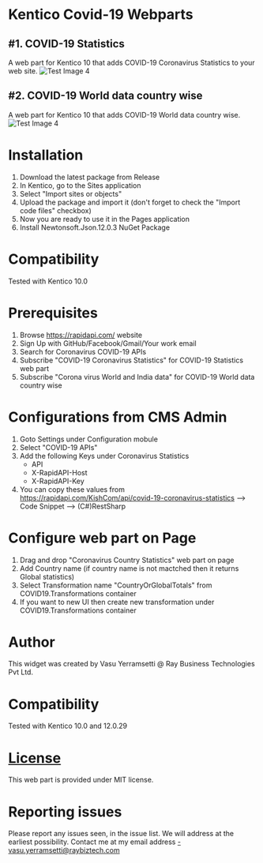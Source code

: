 # Kentico  Covid-19 Webparts
## #1. COVID-19 Statistics
A web part for Kentico 10 that adds COVID-19 Coronavirus Statistics to your web site.
![Test Image 4](https://github.com/vasu-rbt/K10Covid19Webparts/blob/master/SampleView.png)
## #2. COVID-19 World data country wise
A web part for Kentico 10 that adds COVID-19 World data country wise.
![Test Image 4](https://github.com/vasu-rbt/K10Covid19Webparts/blob/master/COVID-19AllCountriesData.png)
# Installation
1. Download the latest package from Release
2. In Kentico, go to the Sites application
3. Select "Import sites or objects"
4. Upload the package and import it (don't forget to check the "Import code files" checkbox)
5. Now you are ready to use it in the Pages application
6. Install Newtonsoft.Json.12.0.3 NuGet Package
# Compatibility
Tested with Kentico 10.0
# Prerequisites
1. Browse https://rapidapi.com/ website
2. Sign Up with GitHub/Facebook/Gmail/Your work email
3. Search for Coronavirus COVID-19 APIs
4. Subscribe "COVID-19 Coronavirus Statistics" for COVID-19 Statistics web part
5. Subscribe "Corona virus World and India data" for COVID-19 World data country wise
# Configurations from CMS Admin
1. Goto Settings under Configuration mobule
2. Select "COVID-19 APIs"
3. Add the following Keys under Coronavirus Statistics 
   - API
   - X-RapidAPI-Host
   - X-RapidAPI-Key
 4. You can copy these values from https://rapidapi.com/KishCom/api/covid-19-coronavirus-statistics --> Code Snippet --> (C#)RestSharp
# Configure web part on Page
1. Drag and drop "Coronavirus Country Statistics" web part on page
2. Add Country name (if country name is not mactched then it returns Global statistics)
3. Select Transformation name "CountryOrGlobalTotals" from COVID19.Transformations container
4. If you want to new UI then create new transformation under COVID19.Transformations container

# Author
This widget was created by Vasu Yerramsetti @ Ray Business Technologies Pvt Ltd.

# Compatibility
Tested with Kentico 10.0 and 12.0.29

# [License](LICENSE)
This web part is provided under MIT license.

# Reporting issues
Please report any issues seen, in the issue list. We will address at the earliest possibility.
Contact me at my email address -vasu.yerramsetti@raybiztech.com


